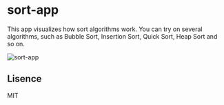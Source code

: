 # sort-app

This app visualizes how sort algorithms work. You can try on several algorithms, such as Bubble Sort, Insertion Sort, Quick Sort, Heap Sort and so on.

![sort-app](https://cloud.githubusercontent.com/assets/6278784/26484510/87178a06-422d-11e7-950c-b0cf5517aacd.png)

## Lisence
MIT

